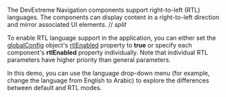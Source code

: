 The DevExtreme Navigation components support right-to-left (RTL) languages. The components can display content in a right-to-left direction and mirror associated UI elements.
// _split_

To enable RTL language support in the application, you can either set the [globalConfig](/Documentation/ApiReference/Common/Object_Structures/globalConfig/) object's [rtlEnabled](/Documentation/ApiReference/Common/Object_Structures/globalConfig/#rtlEnabled) property to **true** or specify each component's **rtlEnabled** property individually. Note that individual RTL parameters have higher priority than general parameters.

In this demo, you can use the language drop-down menu (for example, change the language from English to Arabic) to explore the differences between default and RTL modes.